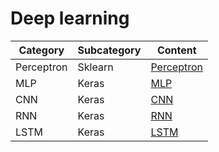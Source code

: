 # Deep learning

| Category | Subcategory | Content                                                        |
| ----- | -------- | ------------------------------------------------------------ | 
| Perceptron | Sklearn | [Perceptron](https://colab.research.google.com/drive/1S22Y538kuCA0j8PkuA2kRvqWxOE_Lrez#scrollTo=24HgLcGRgsvm) |
| MLP | Keras | [MLP](https://colab.research.google.com/drive/1rEwjgiW5dstrfw7ze_Ef4uPndqEvsZti?usp=drive_open) |
| CNN | Keras | [CNN](https://colab.research.google.com/drive/1o7LXykMejJ3zIazp81YDOnM7rGNK7O8B?usp=drive_open) |
| RNN | Keras | [RNN](https://colab.research.google.com/drive/1ipiH1oBvMLMm9xTIonsKyEpIJW0uiOEi?usp=drive_open) |
| LSTM | Keras | [LSTM](https://colab.research.google.com/drive/1KXf88PWrF8CiCgIYoKrIj8N4LK-RBkuZJ) |

